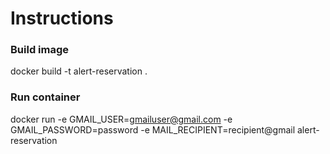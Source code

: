 # Instructions

### Build image

docker build -t alert-reservation .

### Run container

docker run -e GMAIL_USER=gmailuser@gmail.com -e GMAIL_PASSWORD=password -e MAIL_RECIPIENT=recipient@gmail
alert-reservation